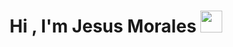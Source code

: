 <h1 align="center"><b>Hi , I'm Jesus Morales </b><img src="https://media.giphy.com/media/hvRJCLFzcasrR4ia7z/giphy.gif" width="35"></h1>
